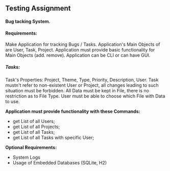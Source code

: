 ## Testing Assignment
#### Bug tacking System.

#### Requirements:
  Make Application for tracking Bugs / Tasks. Application's Main Objects of are
  User, Task, Project. Application must provide basic functionality for Main
  Objects (add. remove). Application can be CLI or can have GUI.

##### Tasks:
  
  Task's Properties: Project, Theme, Type, Priority, Description, User.
  Task mustn't refer to non-existent User or Project, all changes leading
  to such situation must be forbidden.
  All Data must be kept in File, there is no restriction as to File Type.
  User must be able to choose which File with Data to use.
  

__Application must provide functionality with these Commands:__


  * get List of all Users;
  * get List of all Projects;
  * get List of all Tasks;
  * get List of all Tasks with specific User;
  
**Optional Requirements:**
 * System Logs
 * Usage of Embedded Databases (SQLite, H2)
